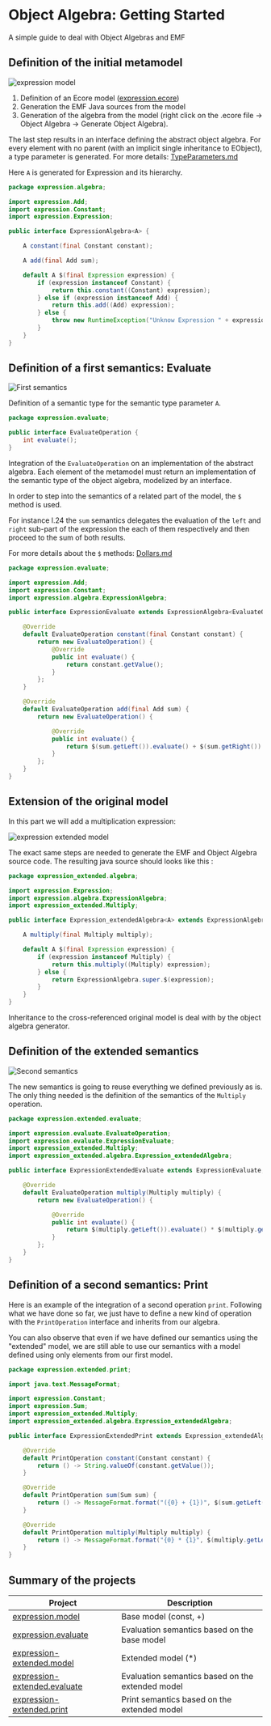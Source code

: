 # Object Algebra: Getting Started
A simple guide to deal with Object Algebras and EMF

## Definition of the initial metamodel

![expression model](./figures/expression.png)

1. Definition of an Ecore model ([expression.ecore](./expression.model/model/expression.ecore))
2. Generation the EMF Java sources from the model
3. Generation of the algebra from the model (right click on the .ecore file -> Object Algebra -> Generate Object Algebra).

The last step results in an interface defining the abstract object algebra. For every element with no parent (with an implicit single inheritance to EObject), a type parameter is generated. For more details: [TypeParameters.md](./TypeParameters.md)

Here `A` is generated for Expression and its hierarchy.

```java
package expression.algebra;

import expression.Add;
import expression.Constant;
import expression.Expression;

public interface ExpressionAlgebra<A> {

	A constant(final Constant constant);

	A add(final Add sum);

	default A $(final Expression expression) {
		if (expression instanceof Constant) {
			return this.constant((Constant) expression);
		} else if (expression instanceof Add) {
			return this.add((Add) expression);
		} else {
			throw new RuntimeException("Unknow Expression " + expression);
		}
	}
}
```

## Definition of a first semantics: Evaluate

![First semantics](./figures/first-semantics.dot.png)

Definition of a semantic type for the semantic type parameter `A`.

```java
package expression.evaluate;

public interface EvaluateOperation {
	int evaluate();
}
```

Integration of the `EvaluateOperation` on an implementation of the abstract algebra.
Each element of the metamodel must return an implementation of the semantic type of the object algebra, modelized by an interface.

In order to step into the semantics of a related part of the model, the `$` method is used.

For instance l.24 the `sum` semantics delegates the evaluation of the `left` and `right` sub-part of the expression the each of them respectively and then proceed to the sum of both results.

For more details about the `$` methods: [Dollars.md](./Dollars.md)

```java
package expression.evaluate;

import expression.Add;
import expression.Constant;
import expression.algebra.ExpressionAlgebra;

public interface ExpressionEvaluate extends ExpressionAlgebra<EvaluateOperation> {

	@Override
	default EvaluateOperation constant(final Constant constant) {
		return new EvaluateOperation() {
			@Override
			public int evaluate() {
				return constant.getValue();
			}
		};
	}

	@Override
	default EvaluateOperation add(final Add sum) {
		return new EvaluateOperation() {

			@Override
			public int evaluate() {
				return $(sum.getLeft()).evaluate() + $(sum.getRight()).evaluate();
			}
		};
	}
}
```



## Extension of the original model

In this part we will add a multiplication expression:

 ![expression extended model](./figures/expression_extended.png)

The exact same steps are needed to generate the EMF and Object Algebra source code. The resulting java source should looks like this :

```java
package expression_extended.algebra;

import expression.Expression;
import expression.algebra.ExpressionAlgebra;
import expression_extended.Multiply;

public interface Expression_extendedAlgebra<A> extends ExpressionAlgebra<A> {

	A multiply(final Multiply multiply);

	default A $(final Expression expression) {
		if (expression instanceof Multiply) {
			return this.multiply((Multiply) expression);
		} else {
			return ExpressionAlgebra.super.$(expression);
		}
	}
}
```

Inheritance to the cross-referenced original model is deal with by the object algebra generator.

## Definition of the extended semantics

![Second semantics](./figures/extended-semantics.dot.png)

The new semantics is going to reuse everything we defined previously as is. The only thing needed is the definition of the semantics of the `Multiply` operation.

```java
package expression.extended.evaluate;

import expression.evaluate.EvaluateOperation;
import expression.evaluate.ExpressionEvaluate;
import expression_extended.Multiply;
import expression_extended.algebra.Expression_extendedAlgebra;

public interface ExpressionExtendedEvaluate extends ExpressionEvaluate, Expression_extendedAlgebra<EvaluateOperation> {

	@Override
	default EvaluateOperation multiply(Multiply multiply) {
		return new EvaluateOperation() {

			@Override
			public int evaluate() {
				return $(multiply.getLeft()).evaluate() * $(multiply.getRight()).evaluate();
			}
		};
	}
}
```

## Definition of a second semantics: Print

Here is an example of the integration of a second operation `print`. Following what we have done so far, we just have to define a new kind of operation with the `PrintOperation` interface and inherits from our algebra.

You can also observe that even if we have defined our semantics using the "extended" model, we are still able to use our semantics with a model defined using only elements from our first model.	 

```java
package expression.extended.print;

import java.text.MessageFormat;

import expression.Constant;
import expression.Sum;
import expression_extended.Multiply;
import expression_extended.algebra.Expression_extendedAlgebra;

public interface ExpressionExtendedPrint extends Expression_extendedAlgebra<PrintOperation> {

	@Override
	default PrintOperation constant(Constant constant) {
		return () -> String.valueOf(constant.getValue());
	}

	@Override
	default PrintOperation sum(Sum sum) {
		return () -> MessageFormat.format("({0} + {1})", $(sum.getLeft()).print(), $(sum.getRight()).print());
	}

	@Override
	default PrintOperation multiply(Multiply multiply) {
		return () -> MessageFormat.format("{0} * {1}", $(multiply.getLeft()).print(), $(multiply.getRight()).print());
	}
}
```

## Summary of the projects

| Project                                  | Description                              |
| ---------------------------------------- | ---------------------------------------- |
| [expression.model](./expression.model)   | Base model (const, +)                    |
| [expression.evaluate](./expression.evaluate) | Evaluation semantics based on the base model |
| [expression-extended.model](./expression-extended.model) | Extended model (\*)                      |
| [expression-extended.evaluate](./expression-extended.evaluate) | Evaluation semantics based on the extended model |
| [expression-extended.print](./expression-extended.print) | Print semantics based on the extended model |
